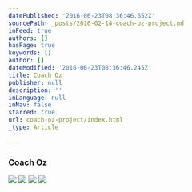 ```yaml
---
datePublished: '2016-06-23T08:36:46.652Z'
sourcePath: _posts/2016-02-14-coach-oz-project.md
inFeed: true
authors: []
hasPage: true
keywords: []
author: []
dateModified: '2016-06-23T08:36:46.245Z'
title: Coach Oz
publisher: null
description: ''
inLanguage: null
inNav: false
starred: true
url: coach-oz-project/index.html
_type: Article

---
```

### Coach Oz
![](https://s3-us-west-2.amazonaws.com/the-grid-img/p/70856bc452597649637e36781f2c0c858c71ef6d.jpg)
![](https://s3-us-west-2.amazonaws.com/the-grid-img/p/d5ccf9d149aedad897d648b88ae796feb6abee3a.jpg)
![](https://s3-us-west-2.amazonaws.com/the-grid-img/p/01a60f0f0152d51c89f013d96319148ac6fdae60.jpg)
![](https://s3-us-west-2.amazonaws.com/the-grid-img/p/58e3df2d8a1a740620b9f53093fd9c250745f4e9.jpg)